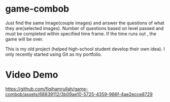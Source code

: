 # game-combob

Just find the same Image(couple images) and answer the questions of what they are(selected images). 
Number of questions based on level passed and must be completed within specified time frame. 
If the time runs out , the game will be over.

This is my old project (helped high-school student develop their own idea). I only recently started using Git as my portfolio.


# Video Demo

https://github.com/fiqihamrullah/game-combob/assets/68839112/3b09ae10-5725-4359-986f-4ae2ecce8729

